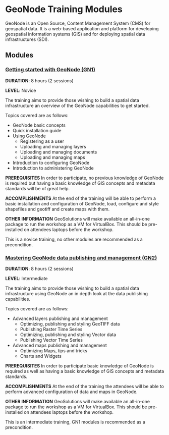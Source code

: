 # GeoNode Training Modules

GeoNode is an Open Source, Content Management System (CMS) for geospatial data. It is a web-based application and platform for developing geospatial information systems (GIS) and for deploying spatial data infrastructures (SDI).

## Modules

### [Getting started with GeoNode (GN1)](GN1)

**DURATION**: 8 hours (2 sessions)

**LEVEL**: Novice

The training aims to provide those wishing to build a spatial data infrastructure an overview of the GeoNode capabilities to get started.

Topics covered are as follows:
* GeoNode basic concepts
* Quick installation guide
* Using GeoNode
   * Registering as a user
   * Uploading and managing layers
   * Uploading and managing documents
   * Uploading and managing maps
* Introduction to configuring GeoNode
* Introduction to administering GeoNode

**PREREQUISITES**
In order to participate, no previous knowledge of GeoNode is required but having a basic knowledge of GIS concepts and metadata standards will be of great help.

**ACCOMPLISHMENTS**
At the end of the training will be able to perform a basic installation and configuration of GeoNode, load, configure and style shapefiles and geotiff and create maps with them. 

**OTHER INFORMATION**
GeoSolutions will make available an all-in-one package to run the workshop as a VM for VirtualBox. This should be pre-installed on attendees laptops before the workshop.

This is a novice training, no other modules are recommended as a precondition.

### [Mastering GeoNode data publishing and management (GN2)](GN2)

**DURATION**: 8 hours (2 sessions)

**LEVEL**: Intermediate

The training aims to provide those wishing to build a spatial data infrastructure using GeoNode an in depth look at the data publishing capabilities.

Topics covered are as follows:
* Advanced layers publishing and management
   * Optimizing, publishing and styling GeoTIFF data
   * Publishing Raster Time Series
   * Optimizing, publishing and styling Vector data
   * Publishing Vector Time Series
* Advanced maps publishing and management
   * Optimizing Maps, tips and tricks
   * Charts and Widgets

**PREREQUISITES**
In order to participate basic knowledge of GeoNode is required as well as having a basic knowledge of GIS concepts and metadata standards.

**ACCOMPLISHMENTS**
At the end of the training the attendees will be able to perform advanced configuration of data and maps in GeoNode. 

**OTHER INFORMATION**
GeoSolutions will make available an all-in-one package to run the workshop as a VM for VirtualBox. This should be pre-installed on attendees laptops before the workshop.

This is an intermediate training, GN1 modules is recommended as a precondition.

